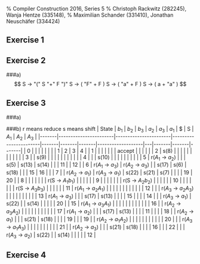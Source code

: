 % Compiler Construction 2016, Series 5
% Christoph Rackwitz (282245), Wanja Hentze (335148),
% Maximilian Schander (331410), Jonathan Neuschäfer (334424)

## Exercise 1

## Exercise 2

###a)
$$
S -> "(" S "+" F ")" 
S  -> ( "F" + F )  
S  -> ( "a" + F ) 
S  -> ( a + "a" )    
$$
## Exercise 3
###a)

###b)
r means reduce
s means shift
| State | $b_1$                 | $b_2$                 | $b_3$                 | $a_2$ | $a_3$ | $a_1$ | \$                | S | $A_1$ | $A_2$ | $A_3$ |
|-------|-----------------------|-----------------------|-----------------------|-------|-------|-------|-------------------|---|-------|-------|-------|
| 0     |                       |                       |                       |       |       |       |                   | 1 | 2     | 3     | 4     |
| 1     |                       |                       |                       |       |       |       | accept            |   |       |       |       |
| 2     | s(8)                  |                       |                       |       |       |       |                   |   |       |       |       |
| 3     |                       | s(9)                  |                       |       |       |       |                   |   |       |       |       |
| 4     |                       |                       | s(10)                 |       |       |       |                   |   |       |       |       |
| 5     | r($A_1$ → $a_2$)      |                       |                       | s(5)  | s(13) | s(14) |                   |   | 11    |       | 12    |
| 6     | r($A_1$ → $a_3$)      | r($A_2$ → $a_3$)      |                       | s(17) | s(6)  | s(18) |                   |   | 15    | 16    |       |
| 7     |                       | r($A_2$ → $a_1$)      | r($A_3$ → $a_1$)      | s(22) | s(21) | s(7)  |                   |   |       | 19    | 20    |
| 8     |                       |                       |                       |       |       |       | r(S → $A_1$$b_1$) |   |       |       |       |
| 9     |                       |                       |                       |       |       |       | r(S → $A_2$$b_2$) |   |       |       |       |
| 10    |                       |                       |                       |       |       |       | r(S → $A_3$$b_3$) |   |       |       |       |
| 11    | r($A_1$ → $a_2$$A_1$) |                       |                       |       |       |       |                   |   |       |       |       |
| 12    |                       |                       | r($A_3$ → $a_2$$A_3$) |       |       |       |                   |   |       |       |       |
| 13    | r($A_1$ → $a_3$)      |                       |                       | s(17) | s(13) |       |                   |   | 15    |       |       |
| 14    |                       |                       | r($A_3$ → $a_1$)      | s(22) |       | s(14) |                   |   |       |       | 20    |
| 15    | r($A_1$ → $a_3$$A_1$) |                       |                       |       |       |       |                   |   |       |       |       |
| 16    |                       | r($A_2$ → $a_3$$A_2$) |                       |       |       |       |                   |   |       |       |       |
| 17    | r($A_1$ → $a_2$)      |                       |                       | s(17) | s(13) |       |                   |   | 11    |       |       |
| 18    |                       | r($A_2$ → $a_1$)      |                       |       | s(21) | s(18) |                   |   |       | 19    |       |
| 19    |                       | r($A_2$ → $a_1$$A_2$) |                       |       |       |       |                   |   |       |       |       |
| 20    |                       |                       | r($A_3$ → $a_1$$A_3$) |       |       |       |                   |   |       |       |       |
| 21    |                       | r($A_2$ → $a_3$)      |                       |       | s(21) | s(18) |                   |   |       | 16    |       |
| 22    |                       |                       | r($A_3$ → $a_2$)      | s(22) |       | s(14) |                   |   |       |       | 12    |


## Exercise 4
